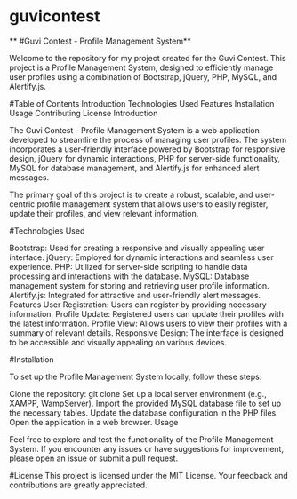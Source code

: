 # guvicontest
**
#Guvi Contest - Profile Management System**

Welcome to the repository for my project created for the Guvi Contest. This project is a Profile Management System, designed to efficiently manage user profiles using a combination of Bootstrap, jQuery, PHP, MySQL, and Alertify.js.

#Table of Contents
Introduction
Technologies Used
Features
Installation
Usage
Contributing
License
Introduction


The Guvi Contest - Profile Management System is a web application developed to streamline the process of managing user profiles. The system incorporates a user-friendly interface powered by Bootstrap for responsive design, jQuery for dynamic interactions, PHP for server-side functionality, MySQL for database management, and Alertify.js for enhanced alert messages.

The primary goal of this project is to create a robust, scalable, and user-centric profile management system that allows users to easily register, update their profiles, and view relevant information.

#Technologies Used

Bootstrap: Used for creating a responsive and visually appealing user interface.
jQuery: Employed for dynamic interactions and seamless user experience.
PHP: Utilized for server-side scripting to handle data processing and interactions with the database.
MySQL: Database management system for storing and retrieving user profile information.
Alertify.js: Integrated for attractive and user-friendly alert messages.
Features
User Registration: Users can register by providing necessary information.
Profile Update: Registered users can update their profiles with the latest information.
Profile View: Allows users to view their profiles with a summary of relevant details.
Responsive Design: The interface is designed to be accessible and visually appealing on various devices.

#Installation

To set up the Profile Management System locally, follow these steps:

Clone the repository: git clone <repository-url>
Set up a local server environment (e.g., XAMPP, WampServer).
Import the provided MySQL database file to set up the necessary tables.
Update the database configuration in the PHP files.
Open the application in a web browser.
Usage

Feel free to explore and test the functionality of the Profile Management System. If you encounter any issues or have suggestions for improvement, please open an issue or submit a pull request.


#License
This project is licensed under the MIT License. Your feedback and contributions are greatly appreciated.

